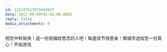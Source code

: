 ```yaml
---
id: 111137527879443657
date: 2011-09-09T01:56:00.000Z
reply: false
media_attachments: 0
---
```


祝您中秋愉快！送一份祝福给思念的人吧！每逢佳节倍思亲！微城市送给您一份真心！开始游戏 ​​​​

